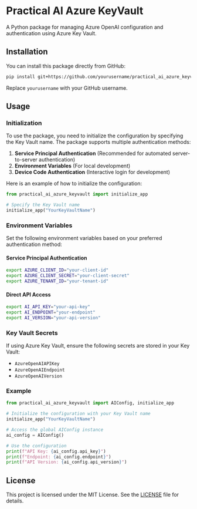 # Practical AI Azure KeyVault

A Python package for managing Azure OpenAI configuration and authentication using Azure Key Vault.

## Installation

You can install this package directly from GitHub:

```bash
pip install git+https://github.com/yourusername/practical_ai_azure_keyvault.git
```

Replace `yourusername` with your GitHub username.

## Usage

### Initialization

To use the package, you need to initialize the configuration by specifying the Key Vault name. The package supports multiple authentication methods:

1. **Service Principal Authentication** (Recommended for automated server-to-server authentication)
2. **Environment Variables** (For local development)
3. **Device Code Authentication** (Interactive login for development)

Here is an example of how to initialize the configuration:

```python
from practical_ai_azure_keyvault import initialize_app

# Specify the Key Vault name
initialize_app("YourKeyVaultName")
```

### Environment Variables

Set the following environment variables based on your preferred authentication method:

#### Service Principal Authentication
```bash
export AZURE_CLIENT_ID="your-client-id"
export AZURE_CLIENT_SECRET="your-client-secret"
export AZURE_TENANT_ID="your-tenant-id"
```

#### Direct API Access
```bash
export AI_API_KEY="your-api-key"
export AI_ENDPOINT="your-endpoint"
export AI_VERSION="your-api-version"
```

### Key Vault Secrets

If using Azure Key Vault, ensure the following secrets are stored in your Key Vault:

- `AzureOpenAIAPIKey`
- `AzureOpenAIEndpoint`
- `AzureOpenAIVersion`

### Example

```python
from practical_ai_azure_keyvault import AIConfig, initialize_app

# Initialize the configuration with your Key Vault name
initialize_app("YourKeyVaultName")

# Access the global AIConfig instance
ai_config = AIConfig()

# Use the configuration
print(f"API Key: {ai_config.api_key}")
print(f"Endpoint: {ai_config.endpoint}")
print(f"API Version: {ai_config.api_version}")
```

## License

This project is licensed under the MIT License. See the [LICENSE](LICENSE) file for details.